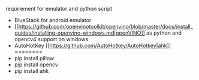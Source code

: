 requirement for emulator and python script
* BlueStack for android emulator
* [[https://github.com/openvinotoolkit/openvino/blob/master/docs/install_guides/installing-openvino-windows.md|openVINO]] as python and opencv4 support on windows
* AutoHotKey [[https://github.com/AutoHotkey/AutoHotkey|ahk]]
========
* pip install pillow
* pip install opencv
* pip install ahk



